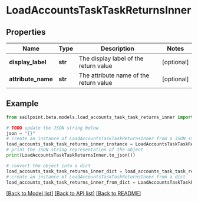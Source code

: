 # LoadAccountsTaskTaskReturnsInner


## Properties

Name | Type | Description | Notes
------------ | ------------- | ------------- | -------------
**display_label** | **str** | The display label of the return value | [optional] 
**attribute_name** | **str** | The attribute name of the return value | [optional] 

## Example

```python
from sailpoint.beta.models.load_accounts_task_task_returns_inner import LoadAccountsTaskTaskReturnsInner

# TODO update the JSON string below
json = "{}"
# create an instance of LoadAccountsTaskTaskReturnsInner from a JSON string
load_accounts_task_task_returns_inner_instance = LoadAccountsTaskTaskReturnsInner.from_json(json)
# print the JSON string representation of the object
print(LoadAccountsTaskTaskReturnsInner.to_json())

# convert the object into a dict
load_accounts_task_task_returns_inner_dict = load_accounts_task_task_returns_inner_instance.to_dict()
# create an instance of LoadAccountsTaskTaskReturnsInner from a dict
load_accounts_task_task_returns_inner_from_dict = LoadAccountsTaskTaskReturnsInner.from_dict(load_accounts_task_task_returns_inner_dict)
```
[[Back to Model list]](../README.md#documentation-for-models) [[Back to API list]](../README.md#documentation-for-api-endpoints) [[Back to README]](../README.md)


